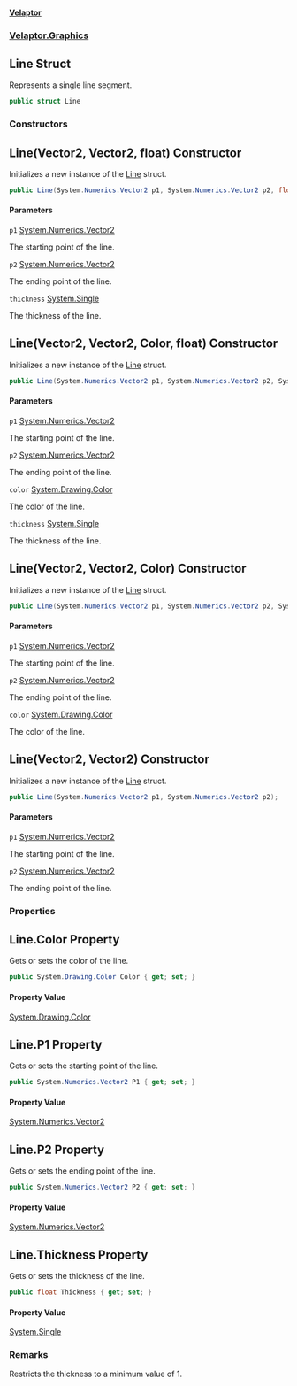 #### [Velaptor](index.md 'index')
### [Velaptor.Graphics](Velaptor.Graphics.md 'Velaptor.Graphics')

## Line Struct

Represents a single line segment.

```csharp
public struct Line
```
### Constructors

<a name='Velaptor.Graphics.Line.Line(System.Numerics.Vector2,System.Numerics.Vector2,float)'></a>

## Line(Vector2, Vector2, float) Constructor

Initializes a new instance of the [Line](Velaptor.Graphics.Line.md 'Velaptor.Graphics.Line') struct.

```csharp
public Line(System.Numerics.Vector2 p1, System.Numerics.Vector2 p2, float thickness);
```
#### Parameters

<a name='Velaptor.Graphics.Line.Line(System.Numerics.Vector2,System.Numerics.Vector2,float).p1'></a>

`p1` [System.Numerics.Vector2](https://docs.microsoft.com/en-us/dotnet/api/System.Numerics.Vector2 'System.Numerics.Vector2')

The starting point of the line.

<a name='Velaptor.Graphics.Line.Line(System.Numerics.Vector2,System.Numerics.Vector2,float).p2'></a>

`p2` [System.Numerics.Vector2](https://docs.microsoft.com/en-us/dotnet/api/System.Numerics.Vector2 'System.Numerics.Vector2')

The ending point of the line.

<a name='Velaptor.Graphics.Line.Line(System.Numerics.Vector2,System.Numerics.Vector2,float).thickness'></a>

`thickness` [System.Single](https://docs.microsoft.com/en-us/dotnet/api/System.Single 'System.Single')

The thickness of the line.

<a name='Velaptor.Graphics.Line.Line(System.Numerics.Vector2,System.Numerics.Vector2,System.Drawing.Color,float)'></a>

## Line(Vector2, Vector2, Color, float) Constructor

Initializes a new instance of the [Line](Velaptor.Graphics.Line.md 'Velaptor.Graphics.Line') struct.

```csharp
public Line(System.Numerics.Vector2 p1, System.Numerics.Vector2 p2, System.Drawing.Color color, float thickness);
```
#### Parameters

<a name='Velaptor.Graphics.Line.Line(System.Numerics.Vector2,System.Numerics.Vector2,System.Drawing.Color,float).p1'></a>

`p1` [System.Numerics.Vector2](https://docs.microsoft.com/en-us/dotnet/api/System.Numerics.Vector2 'System.Numerics.Vector2')

The starting point of the line.

<a name='Velaptor.Graphics.Line.Line(System.Numerics.Vector2,System.Numerics.Vector2,System.Drawing.Color,float).p2'></a>

`p2` [System.Numerics.Vector2](https://docs.microsoft.com/en-us/dotnet/api/System.Numerics.Vector2 'System.Numerics.Vector2')

The ending point of the line.

<a name='Velaptor.Graphics.Line.Line(System.Numerics.Vector2,System.Numerics.Vector2,System.Drawing.Color,float).color'></a>

`color` [System.Drawing.Color](https://docs.microsoft.com/en-us/dotnet/api/System.Drawing.Color 'System.Drawing.Color')

The color of the line.

<a name='Velaptor.Graphics.Line.Line(System.Numerics.Vector2,System.Numerics.Vector2,System.Drawing.Color,float).thickness'></a>

`thickness` [System.Single](https://docs.microsoft.com/en-us/dotnet/api/System.Single 'System.Single')

The thickness of the line.

<a name='Velaptor.Graphics.Line.Line(System.Numerics.Vector2,System.Numerics.Vector2,System.Drawing.Color)'></a>

## Line(Vector2, Vector2, Color) Constructor

Initializes a new instance of the [Line](Velaptor.Graphics.Line.md 'Velaptor.Graphics.Line') struct.

```csharp
public Line(System.Numerics.Vector2 p1, System.Numerics.Vector2 p2, System.Drawing.Color color);
```
#### Parameters

<a name='Velaptor.Graphics.Line.Line(System.Numerics.Vector2,System.Numerics.Vector2,System.Drawing.Color).p1'></a>

`p1` [System.Numerics.Vector2](https://docs.microsoft.com/en-us/dotnet/api/System.Numerics.Vector2 'System.Numerics.Vector2')

The starting point of the line.

<a name='Velaptor.Graphics.Line.Line(System.Numerics.Vector2,System.Numerics.Vector2,System.Drawing.Color).p2'></a>

`p2` [System.Numerics.Vector2](https://docs.microsoft.com/en-us/dotnet/api/System.Numerics.Vector2 'System.Numerics.Vector2')

The ending point of the line.

<a name='Velaptor.Graphics.Line.Line(System.Numerics.Vector2,System.Numerics.Vector2,System.Drawing.Color).color'></a>

`color` [System.Drawing.Color](https://docs.microsoft.com/en-us/dotnet/api/System.Drawing.Color 'System.Drawing.Color')

The color of the line.

<a name='Velaptor.Graphics.Line.Line(System.Numerics.Vector2,System.Numerics.Vector2)'></a>

## Line(Vector2, Vector2) Constructor

Initializes a new instance of the [Line](Velaptor.Graphics.Line.md 'Velaptor.Graphics.Line') struct.

```csharp
public Line(System.Numerics.Vector2 p1, System.Numerics.Vector2 p2);
```
#### Parameters

<a name='Velaptor.Graphics.Line.Line(System.Numerics.Vector2,System.Numerics.Vector2).p1'></a>

`p1` [System.Numerics.Vector2](https://docs.microsoft.com/en-us/dotnet/api/System.Numerics.Vector2 'System.Numerics.Vector2')

The starting point of the line.

<a name='Velaptor.Graphics.Line.Line(System.Numerics.Vector2,System.Numerics.Vector2).p2'></a>

`p2` [System.Numerics.Vector2](https://docs.microsoft.com/en-us/dotnet/api/System.Numerics.Vector2 'System.Numerics.Vector2')

The ending point of the line.
### Properties

<a name='Velaptor.Graphics.Line.Color'></a>

## Line.Color Property

Gets or sets the color of the line.

```csharp
public System.Drawing.Color Color { get; set; }
```

#### Property Value
[System.Drawing.Color](https://docs.microsoft.com/en-us/dotnet/api/System.Drawing.Color 'System.Drawing.Color')

<a name='Velaptor.Graphics.Line.P1'></a>

## Line.P1 Property

Gets or sets the starting point of the line.

```csharp
public System.Numerics.Vector2 P1 { get; set; }
```

#### Property Value
[System.Numerics.Vector2](https://docs.microsoft.com/en-us/dotnet/api/System.Numerics.Vector2 'System.Numerics.Vector2')

<a name='Velaptor.Graphics.Line.P2'></a>

## Line.P2 Property

Gets or sets the ending point of the line.

```csharp
public System.Numerics.Vector2 P2 { get; set; }
```

#### Property Value
[System.Numerics.Vector2](https://docs.microsoft.com/en-us/dotnet/api/System.Numerics.Vector2 'System.Numerics.Vector2')

<a name='Velaptor.Graphics.Line.Thickness'></a>

## Line.Thickness Property

Gets or sets the thickness of the line.

```csharp
public float Thickness { get; set; }
```

#### Property Value
[System.Single](https://docs.microsoft.com/en-us/dotnet/api/System.Single 'System.Single')

### Remarks
Restricts the thickness to a minimum value of 1.